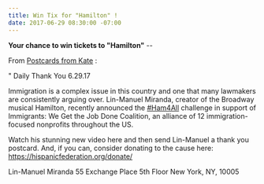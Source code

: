 ```yaml
---
title: Win Tix for "Hamilton" !
date: 2017-06-29 08:30:00 -07:00
---
```


**Your chance to win tickets to "Hamilton"** --



From [Postcards from Kate](https://www.postcardsfromkate.org/) :

"  Daily Thank You 6.29.17

Immigration is a complex issue in this country and one that many lawmakers are consistently arguing over. Lin-Manuel Miranda, creator of the Broadway musical Hamilton, recently announced the [#Ham4All](https://www.facebook.com/hashtag/ham4all?source=feed_text&story_id=583773388678340) challenge in support of Immigrants: We Get the Job Done Coalition, an alliance of 12 immigration-focused nonprofits throughout the US.

Watch his stunning new video here and then send Lin-Manuel a thank you postcard. And, if you can, consider donating to the cause here: https://hispanicfederation.org/donate/

Lin-Manuel Miranda
55 Exchange Place
5th Floor
New York, NY, 10005